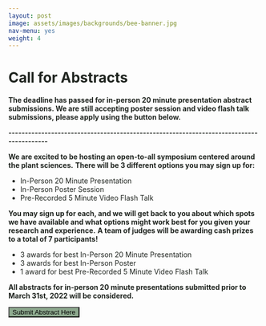 ```yaml
---
layout: post
image: assets/images/backgrounds/bee-banner.jpg
nav-menu: yes
weight: 4
---
```


<h1 style="color:#202520">Call for Abstracts</h1>

<b style="color:#202520">The deadline has passed for in-person 20 minute presentation abstract submissions. We are still accepting poster session and video flash talk submissions, please apply using the button below.</b>


<b style="color:#202520">----------------------------------------------------------------------------------------</b>

<b style="color:#202520">We are excited to be hosting an open-to-all symposium centered around the plant sciences.</b>
<b style="color:#202520">There will be 3 different options you may sign up for:</b>
<ul style="color:#202520">
  <li>In-Person 20 Minute Presentation</li>
  <li>In-Person Poster Session</li>
  <li>Pre-Recorded 5 Minute Video Flash Talk</li>
</ul>
<b style="color:#202520">You may sign up for each, and we will get back to you about which spots we have available and what options might work best for you given your research and experience.</b>
<b style="color:#202520">A team of judges will be awarding cash prizes to a total of 7 participants!</b>
<ul style="color:#202520">
	<li>3 awards for best In-Person 20 Minute Presentation</li>
	<li>3 awards for best In-Person Poster</li>
	<li>1 award for best Pre-Recorded 5 Minute Video Flash Talk</li>
</ul>
<b style="color:#202520">
All abstracts for in-person 20 minute presentations submitted prior to March 31st, 2022 will be considered. 
</b>

<a href="https://docs.google.com/forms/d/e/1FAIpQLSeIUCNNhIwDGP4ijmRzvzdkN97ucRHhekrUGzzbUM1YFXNqNQ/viewform?usp=sf_link" target="_blank" rel="noopener noreferrer" style = "text-decoration: none"><button button style = "background:#8eaa8f"> Submit Abstract Here </button></a>




